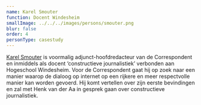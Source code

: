 ```yaml
---
name: Karel Smouter
function: Docent Windesheim
smallImage: ../../../images/persons/smouter.png
blur: false
order: 4
personType: casestudy
---
```

[Karel Smouter](https://twitter.com/Kcsmouter) is voormalig adjunct-hoofdredacteur van de Correspondent en inmiddels als docent ‘constructieve journalistiek’ verbonden aan Hogeschool Windesheim. Voor de Correspondent gaat hij op zoek naar een manier waarop de dialoog op internet op een rijkere en meer respectvolle manier kan worden gevoerd. Hij komt vertellen over zijn eerste bevindingen en zal met Henk van der Aa in gesprek gaan over constructieve journalistiek.
